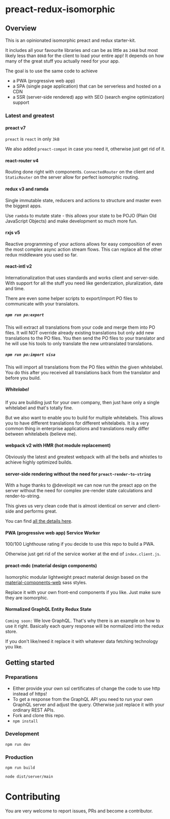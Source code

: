 # preact-redux-isomorphic

## Overview

This is an opinionated isomorphic preact and redux starter-kit.

It includes all your favourite libraries and can be as little as `24kB` but most likely less than `80kB` for the client to load your entire app!
It depends on how many of the great stuff you actually need for your app.

The goal is to use the same code to achieve
- a PWA (progressive web app)
- a SPA (single page application) that can be serverless and hosted on a CDN
- a SSR (server-side rendered) app with SEO (search engine optimization) support

### Latest and greatest

#### preact v7

`preact` is `react` in only `3kB`

We also added `preact-compat` in case you need it, otherwise just get rid of it.

#### react-router v4

Routing done right with components. `ConnectedRouter` on the client and `StaticRouter` on the server
allow for perfect isomorphic routing.

#### redux v3 and ramda

Single immutable state, reducers and actions to structure and master even the biggest apps.

Use `rambda` to mutate state - this allows your state to be POJO (Plain Old JavaScript Objects)
and make development so much more fun.

#### rxjs v5

Reactive programming of your actions allows for easy composition of even the most complex
async action stream flows.
This can replace all the other redux middleware you used so far.
 
#### react-intl v2

Internationalization that uses standards and works client and server-side.
With support for all the stuff you need like genderization, pluralization, date and time.

There are even some helper scripts to export/import PO files to communicate with your translators.

##### `npm run po:export`

This will extract all translations from your code and merge them into PO files.
It will NOT override already existing translations but only add new translations to the PO files.
You then send the PO files to your translator and he will use his tools to only translate the new untranslated translations.

##### `npm run po:import visa`

This will import all translations from the PO files within the given whitelabel.
You do this after you received all translations back from the translator and before you build.

##### Whitelabel

If you are building just for your own company, then just have only a single whitelabel and that's totally fine.

But we also want to enable you to build for multiple whitelabels.
This allows you to have different translations for different whitelabels.
It is a very common thing in enterprise applications and translations really differ between whitelabels (believe me).

#### webpack v2 with HMR (hot module replacement)

Obviously the latest and greatest webpack with all the bells and whistles to achieve
highly optimized builds.

#### server-side rendering without the need for `preact-render-to-string`

With a huge thanks to @developit we can now run the preact app on the server without the need
for complex pre-render state calculations and render-to-string.

This gives us very clean code that is almost identical on server and client-side and performs
great.

You can find [all the details here](ttps://github.com/developit/preact-render-to-string/issues/30#issuecomment-288752733).

#### PWA (progressive web app) Service Worker

100/100 Lighthouse rating if you decide to use this repo to build a PWA.

Otherwise just get rid of the service worker at the end of `index.client.js`.

#### preact-mdc (material design components)

Isomorphic modular lightweight preact material design based on the [material-components-web](https://github.com/material-components/material-components-web) sass styles.

Replace it with your own front-end components if you like. Just make sure they are isomorphic.

#### Normalized GraphQL Entity Redux State

`Coming soon:`
We love GraphQL. That's why there is an example on how to use it right.
Basically each query response will be normalized into the redux store.

If you don't like/need it replace it with whatever data fetching technology you like.

## Getting started

### Preparations

- Either provide your own ssl certificates of change the code to use http instead of https!
- To get a response from the GraphQL API you need to run your own GraphQL server and adjust the query.
Otherwise just replace it with your ordinary REST APIs.
- Fork and clone this repo.
- `npm install`

### Development

`npm run dev`

### Production

`npm run build`

`node dist/server/main`

# Contributing

You are very welcome to report issues, PRs and become a contributor.
